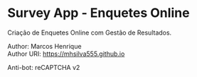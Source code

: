 # Survey App - Enquetes Online

Criação de Enquetes Online com Gestão de Resultados.

Author: Marcos Henrique<br>
Author URI: https://mhsilva555.github.io

Anti-bot: reCAPTCHA v2